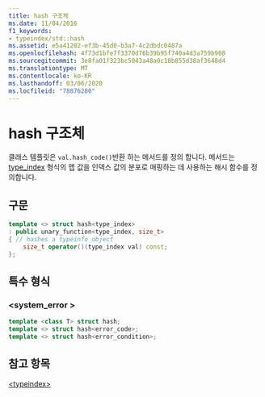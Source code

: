 ```yaml
---
title: hash 구조체
ms.date: 11/04/2016
f1_keywords:
- typeindex/std::hash
ms.assetid: e5a41202-ef3b-45d0-b3a7-4c2dbdc0487a
ms.openlocfilehash: 4f73d1bfe7f3370d76b39b95f740a4d3a759b908
ms.sourcegitcommit: 3e8fa01f323bc5043a48a0c18b855d38af3648d4
ms.translationtype: MT
ms.contentlocale: ko-KR
ms.lasthandoff: 03/06/2020
ms.locfileid: "78876280"
---
```

# <a name="hash-structure"></a>hash 구조체

클래스 템플릿은 `val.hash_code()`반환 하는 메서드를 정의 합니다. 메서드는 [type_index](../standard-library/type-index-class.md) 형식의 맵 값을 인덱스 값의 분포로 매핑하는 데 사용하는 해시 함수를 정의합니다.

## <a name="syntax"></a>구문

```cpp
template <> struct hash<type_index>
: public unary_function<type_index, size_t>
{ // hashes a typeinfo object
    size_t operator()(type_index val) const;
};
```

## <a name="specialized-types"></a>특수 형식

### <a name="system_error"></a>\<system_error >

```cpp
template <class T> struct hash;
template <> struct hash<error_code>;
template <> struct hash<error_condition>;
```

## <a name="see-also"></a>참고 항목

[\<typeindex>](../standard-library/typeindex.md)
